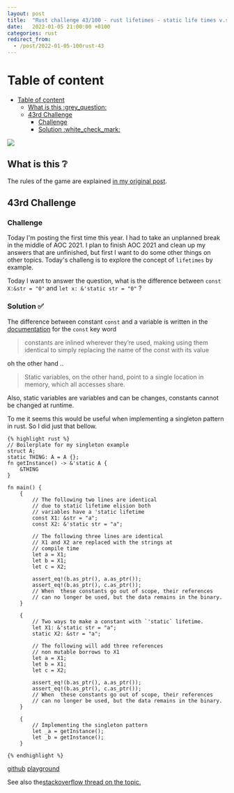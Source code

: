 ```yaml
---
layout: post
title:  "Rust challenge 43/100 - rust lifetimes - static life times v.s. constants "
date:   2022-01-05 21:00:00 +0100
categories: rust
redirect_from:
  - /post/2022-01-05-100rust-43
---
```



#  Table of content
<!-- MarkdownTOC autolink="true" -->

- [Table of content](#table-of-content)
	- [What is this :grey\_question:](#what-is-this-grey_question)
	- [43rd Challenge](#43rd-challenge)
		- [Challenge](#challenge)
		- [Solution :white\_check\_mark:](#solution-white_check_mark)

<!-- /MarkdownTOC -->
![](/assets/img/lifetimes.png)
## What is this :grey_question: 

The rules of the game are explained [in my original post](https://maebli.github.io/rust/2021/10/18/100rust.html). 

## 43rd Challenge
### Challenge

Today I'm posting the first time this year. I had to take an unplanned break in the middle of AOC 2021. I plan to finish AOC 2021 and clean up my answers that are unfinished, but first I want to do some other things on other topics. Today's challeng is to explore the concept of `lifetimes` by example. 

Today I want to answer the question, what is the difference between `const X:&str = "0"` and `let x: &'static str = "0"` ? 


### Solution :white_check_mark:

The difference between constant `const` and a variable is written in the [documentation](https://doc.rust-lang.org/std/keyword.const.html) for the `const` key word 

> constants are inlined wherever they’re used, making using them identical to simply replacing the name of the const with its value

oh the other hand ..

> Static variables, on the other hand, point to a single location in memory, which all accesses share.

Also, static variables are variables and can be changes, constants cannot be changed at runtime. 

To me it seems this would be useful when implementing a singleton pattern in rust. So I did just that bellow.

	{% highlight rust %}
	// Boilerplate for my singleton example
	struct A;
	static THING: A = A {};
	fn getInstance() -> &'static A {
	    &THING
	}

	fn main() {
	    {
	        // The following two lines are identical
	        // due to static lifetime elision both
	        // variables have a 'static lifetime
	        const X1: &str = "a";
	        const X2: &'static str = "a";

	        // The following three lines are identical
	        // X1 and X2 are replaced with the strings at
	        // compile time
	        let a = X1;
	        let b = X1;
	        let c = X2;

	        assert_eq!(b.as_ptr(), a.as_ptr());
	        assert_eq!(b.as_ptr(), c.as_ptr());
	        // When  these constants go out of scope, their references
	        // can no longer be used, but the data remains in the binary.
	    }

	    {
	        // Two ways to make a constant with `'static` lifetime.
	        let X1: &'static str = "a";
	        static X2: &str = "a";

	        // The following will add three references
	        // non mutable borrows to X1
	        let a = X1;
	        let b = X1;
	        let c = X2;

	        assert_eq!(b.as_ptr(), a.as_ptr());
	        assert_eq!(b.as_ptr(), c.as_ptr());
	        // When  these constants go out of scope, their references
	        // can no longer be used, but the data remains in the binary.
	    }

	    {
	        // Implementing the singleton pattern
	        let _a = getInstance();
	        let _b = getInstance();
	    }
	
	{% endhighlight %}


[github](https://github.com/maebli/100rustsnippets/tree/master/lifetime)
[playground](https://play.rust-lang.org/?version=stable&edition=2021&gist=501565652360d1cf64b596a2eb07fbd1)


See also the[stackoverflow thread on the topic.](https://stackoverflow.com/questions/52751597/what-is-the-difference-between-a-constant-and-a-static-variable-and-which-should/52753798#52753798)
